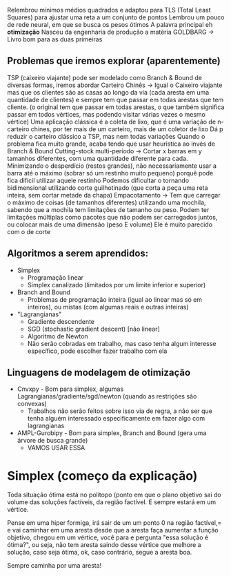 Relembrou mínimos médios quadrados e adaptou para TLS (Total Least Squares) para ajustar uma reta a um conjunto de pontos
Lembrou um pouco de rede neural, em que se busca os pesos ótimos
A palavra principal eh **otimização**
Nasceu da engenharia de produção a matéria
GOLDBARG -> Livro bom para as duas primeiras
## Problemas que iremos explorar (aparentemente)
TSP (caixeiro viajante) pode ser modelado como Branch & Bound de diversas formas, iremos abordar
Carteiro Chinês -> Igual o Caixeiro viajante mas que os clientes são as casas ao longo da via (cada aresta em uma quantidade de clientes) e sempre tem que passar em todas arestas que tem cliente. (o original tem que passar em todas arestas, o que também significa passar em todos vértices, mas podendo visitar várias vezes o mesmo vértice)
	Uma aplicação clássica é a coleta de lixo, que é uma variação de n-carteiro chines, por ter mais de um carteiro, mais de um coletor de lixo
	Dá p reduzir o carteiro clássico a TSP, mas nem todas variações
Quando o problema fica muito grande, acaba tendo que usar heurística ao invés de Branch & Bound
Cutting-stock multi-período -> Cortar x barras em y tamanhos diferentes, com uma quantidade diferente para cada. Minimizando o desperdício (restos grandes), não necessariamente usar a barra até o máximo (sobrar só um restinho muito pequeno) porquê pode fica difícil utilizar aquele restinho
	Podemos dificultar o tornando bidimensional utilizando corte guilhotinado (que corta a peça uma reta inteira, sem cortar metade da chapa)
Empacotamento -> Tem que carregar o máximo de coisas (de tamanhos diferentes) utilizando uma mochila, sabendo que a mochila tem limitações de tamanho ou peso.
	Podem ter limitações múltiplas como pacotes que não podem ser carregados juntos, ou colocar mais de uma dimensão (peso E volume)
	Ele é muito parecido com o de corte
## Algoritmos a serem aprendidos:
- Simplex
	- Programação linear
	- Simplex canalizado (limitados por um limite inferior e superior)
- Branch and Bound
	- Problemas de programação inteira (igual ao linear mas só em inteiros), ou mistas (com algumas reais e outras inteiras)
- "Lagrangianas"
	- Gradiente descendente
	- SGD (stochastic gradient descent) [não linear]
	- Algoritmo de Newton
	- Não serão cobradas em trabalho, mas caso tenha algum interesse específico, pode escolher fazer trabalho com ela

## Linguagens de modelagem de otimização
- Cnvxpy - Bom para simplex, algumas Lagrangianas/gradiente/sgd/newton (quando as restrições são convexas)
	- Trabalhos não serão feitos sobre isso via de regra, a não ser que tenha alguém interessado especificamente em fazer algo com lagrangianas
- AMPL-Gurobipy - Bom para simplex, Branch and Bound (gera uma árvore de busca grande)
	- VAMOS USAR ESSA

# Simplex (começo da explicação)
Toda situação ótima está no politopo (ponto em que o plano objetivo sai do volume das soluções factíveis, da região factível. E sempre estará em um vértice.

Pense em uma hiper formiga, irá sair de um um ponto 0 na região factível,= e vai caminhar em uma aresta desde que a aresta faça aumentar a função objetivo, chegou em um vértice, você para e pergunta "essa solução é ótima?", ou seja, não tem aresta saindo desse vértice que melhore a solução, caso seja ótima, ok, caso contrário, segue a aresta boa.

Sempre caminha por uma aresta!

